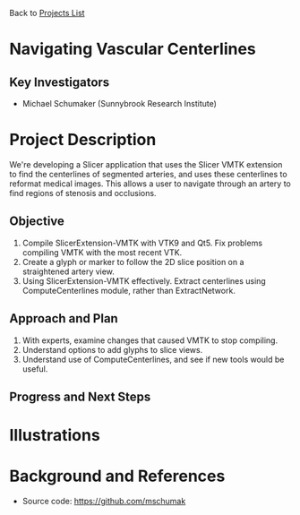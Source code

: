 Back to [Projects List](../../README.md#ProjectsList)

# Navigating Vascular Centerlines

## Key Investigators

- Michael Schumaker (Sunnybrook Research Institute)
<!--- Investigator 2 (Affiliation)-->

# Project Description

We're developing a Slicer application that uses the Slicer VMTK extension to find the centerlines of segmented arteries, and uses these centerlines to reformat medical images. This allows a user to navigate through an artery to find regions of stenosis and occlusions.

## Objective

1. Compile SlicerExtension-VMTK with VTK9 and Qt5. Fix problems compiling VMTK with the most recent VTK.
2. Create a glyph or marker to follow the 2D slice position on a straightened artery view.
3. Using SlicerExtension-VMTK effectively. Extract centerlines using ComputeCenterlines module, rather than ExtractNetwork.

## Approach and Plan

1. With experts, examine changes that caused VMTK to stop compiling.
2. Understand options to add glyphs to slice views.
3. Understand use of ComputeCenterlines, and see if new tools would be useful.

## Progress and Next Steps

<!--Describe progress and next steps in a few bullet points as you are making progress.-->

# Illustrations

<!--Add pictures and links to videos that demonstrate what has been accomplished.-->

<!--![Description of picture](Example2.jpg)-->

<!--![Some more images](Example2.jpg)-->

# Background and References

<!--Use this space for information that may help people better understand your project, like links to papers, source code, or data.-->

- Source code: https://github.com/mschumak

